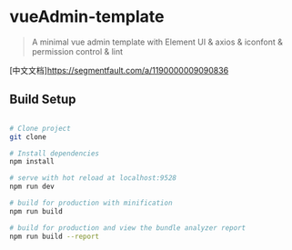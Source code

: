 # vueAdmin-template

> A minimal vue admin template with Element UI & axios & iconfont & permission control & lint


[中文文档]https://segmentfault.com/a/1190000009090836


## Build Setup

``` bash

# Clone project
git clone 

# Install dependencies
npm install

# serve with hot reload at localhost:9528
npm run dev

# build for production with minification
npm run build

# build for production and view the bundle analyzer report
npm run build --report
```

